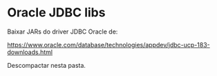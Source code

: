 # Oracle JDBC libs

Baixar JARs do driver JDBC Oracle de:

https://www.oracle.com/database/technologies/appdev/jdbc-ucp-183-downloads.html

Descompactar nesta pasta.

